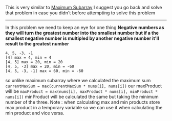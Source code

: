 This is very similar to  [Maximum Subarray](https://github.com/Volver805/Blind-75-Optimal-solutions/tree/master/53-maximum-subarray) I suggest you go back and solve that problem in case you didn't before attempting to solve this problem

---
In this problem we need to keep an eye for one thing **Negative numbers as they will turn the greatest number into the smallest number but if a the smallest negative number is multipled by another negative number it'll result to the greatest number**
```
4, 5, -3, -1
[4] max = 4, min = 4
[4, 5] max = 20, min = 20
[4, 5, -3] max = 20, min = -60
[4, 5, -3, -1] max = 60, min = -60
````
so unlike maximum subarray where we calculated the maximum sum `currentMaxSum = max(currentMaxSum * nums[i], nums[i])` our maxProduct will be `maxProduct = max(nums[i], maxProduct * nums[i], minProduct * nums[i])` minProduct will be calculated the same but taking the minimum number of the three.
Note : when calculating max and min products store max product in a temporary variable so we can use it when calculating the min product and vice versa.
